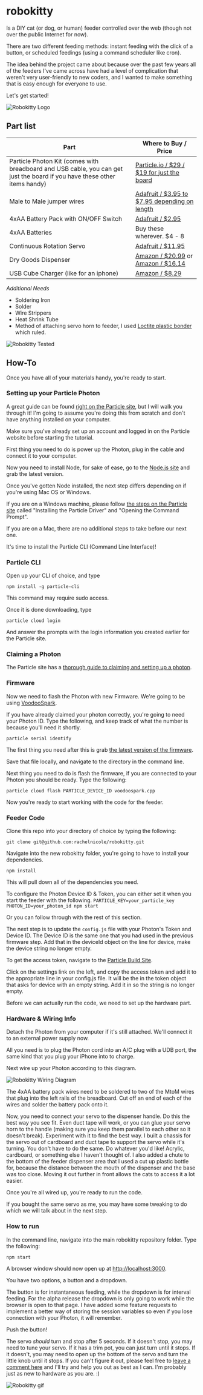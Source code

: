 # robokitty
Is a DIY cat (or dog, or human) feeder controlled over the web (though not over
the public Internet for now).

There are two different feeding methods: instant feeding with the click of a button, or scheduled feedings (using a command scheduler like cron).

The idea behind the project came about because over the past few years all of the feeders I've came across have had a level of complication that weren't very user-friendly to new coders, and I wanted to make something that is easy enough for everyone to use.

Let's get started!

![Robokitty Logo](robokitty-logo.jpg)


## Part list

| Part  | Where to Buy / Price |
| ------------- | ------------- |
| Particle Photon Kit (comes with breadboard and USB cable, you can get just the board if you have these other items handy)  | [Particle.io / $29 / $19 for just the board](https://store.particle.io/)  |
| Male to Male jumper wires  | [Adafruit / $3.95 to $7.95 depending on length](http://www.adafruit.com/search?q=male+male+jumper&b=1)  |
| 4xAA Battery Pack with ON/OFF Switch  | [Adafruit / $2.95](https://www.adafruit.com/products/830)  |
| 4xAA Batteries  | Buy these wherever. $4 - 8  |
| Continuous Rotation Servo  | [Adafruit / $11.95](https://www.adafruit.com/products/154)  |
| Dry Goods Dispenser | [Amazon / $20.99](http://www.amazon.com/Zevro-KCH-06114-Dispenser-Black-Chrome/dp/B00013K8O4/) or [Amazon / $16.14](http://www.amazon.com/Portion-Control-Compact-Edition-Dispenser/dp/B009Q8PZMK)  |
| USB Cube Charger (like for an iphone) | [Amazon / $8.29](http://www.amazon.com/Apple-Authentic-Adapter-iPhone-Touch/dp/B010NYA6VK/ref=sr_1_5?ie=UTF8&qid=1448330240&sr=8-5&keywords=usb+cube+charger)  |

*Additional Needs*
* Soldering Iron
* Solder
* Wire Strippers
* Heat Shrink Tube
* Method of attaching servo horn to feeder, I used [Loctite plastic bonder](http://www.loctiteproducts.com/p/epxy_plstc_s/overview/Loctite-Epoxy-Plastic-Bonder.htm) which ruled.

![Robokitty Tested](tested-approved.png)

## How-To

Once you have all of your materials handy, you're ready to start.

### Setting up your Particle Photon

A great guide can be found [right on the Particle site](https://docs.particle.io/guide/getting-started/connect/photon/), but I will walk you through it! I'm going to assume you're doing this from scratch and don't have anything installed on your computer.

Make sure you've already set up an account and logged in on the Particle website before starting the tutorial.

First thing you need to do is power up the Photon, plug in the cable and connect it to your computer.

Now you need to install Node, for sake of ease, go to the [Node.js site](https://nodejs.org/) and grab the latest version.

Once you've gotten Node installed, the next step differs depending on if you're using Mac OS or Windows.

If you are on a Windows machine, please follow [the steps on the Particle site](https://docs.particle.io/guide/getting-started/connect/photon/#installing-the-particle-driver) called "Installing the Particle Driver" and "Opening the Command Prompt".

If you are on a Mac, there are no additional steps to take before our next one.

It's time to install the Particle CLI (Command Line Interface)! 

### Particle CLI

Open up your CLI of choice, and type 

```
npm install -g particle-cli
```

This command may require sudo access.

Once it is done downloading, type 

```
particle cloud login
```

And answer the prompts with the login information you created earlier for the Particle site.


### Claiming a Photon

The Particle site has a [thorough guide to claiming and setting up a photon](https://docs.particle.io/guide/getting-started/connect/photon/#connecting-your-device).


### Firmware
Now we need to flash the Photon with new Firmware. We're going to be using [VoodooSpark](https://github.com/voodootikigod/voodoospark).

If you have already claimed your photon correctly, you're going to need your Photon ID. Type the following, and keep track of what the number is because you'll need it shortly.

```
particle serial identify
```

The first thing you need after this is grab [the latest version of the firmware](https://github.com/voodootikigod/voodoospark/blob/master/firmware/voodoospark.cpp).

Save that file locally, and navigate to the directory in the command line.

Next thing you need to do is flash the firmware, if you are connected to your Photon you should be ready. Type the following:

```
particle cloud flash PARTICLE_DEVICE_ID voodoospark.cpp
```

Now you're ready to start working with the code for the feeder.

### Feeder Code

Clone this repo into your directory of choice by typing the following:

```
git clone git@github.com:rachelnicole/robokitty.git
```

Navigate into the new robokitty folder, you're going to have to install your dependencies.

```
npm install
```

This will pull down all of the dependencies you need.

To configure the Photon Device ID & Token, you can either set it when you start the feeder with the following.
```PARTICLE_KEY=your_particle_key PHOTON_ID=your_photon_id npm start```

Or you can follow through with the rest of this section.

The next step is to update the `config.js` file with your Photon's Token and Device ID. The Device ID is the same one that you had used in the previous firmware step. Add that in the deviceId object on the line for device, make the device string no longer empty.

To get the access token, navigate to the [Particle Build Site](https://build.particle.io/).

Click on the settings link on the left, and copy the access token and add it to the appropriate line in your config.js file. It will be the in the token object that asks for device with an empty string. Add it in so the string is no longer empty.

Before we can actually run the code, we need to set up the hardware part.

### Hardware & Wiring Info

Detach the Photon from your computer if it's still attached. We'll connect it to an external power supply now.

All you need is to plug the Photon cord into an A/C plug with a UDB port, the same kind that you plug your iPhone into to charge.

Next wire up your Photon according to this diagram.

![Robokitty Wiring Diagram](robokitty_wiring.png)

The 4xAA battery pack wires need to be soldered to two of the MtoM wires that plug into the left rails of the breadboard. Cut off an end of each of the wires and solder the battery pack onto it.

Now, you need to connect your servo to the dispenser handle. Do this the best way you see fit. Even duct tape will work, or you can glue your servo horn to the handle (making sure you keep them parallel to each other so it doesn't break). Experiment with it to find the best way. I built a chassis for the servo out of cardboard and duct tape to support the servo while it's turning. You don't have to do the same. Do whatever you'd like! Acrylic, cardboard, or something else I haven't thought of. I also added a chute to the bottom of the feeder dispenser area that I used a cut up plastic bottle for, because the distance between the mouth of the dispenser and the base was too close. Moving it out further in front allows the cats to access it a lot easier.

Once you're all wired up, you're ready to run the code.

If you bought the same servo as me, you may have some tweaking to do which we will talk about in the next step.


### How to run 

In the command line, navigate into the main robokitty repository folder. Type the following:

```
npm start
```

A browser window should now open up at [http://localhost:3000](http://localhost:3000).

You have two options, a button and a dropdown. 

The button is for instantaneous feeding, while the dropdown is for interval feeding. For the alpha release the dropdown is only going to work while the browser is open to that page. I have added some feature requests to implement a better way of storing the session variables so even if you lose connection with your Photon, it will remember. 

Push the button! 

The servo *should* turn and stop after 5 seconds. If it doesn't stop, you may need to tune your servo. If it has a trim pot, you can just turn until it stops. If it doesn't, you may need to open up the bottom of the servo and turn the little knob until it stops. If you can't figure it out, please feel free to [leave a comment here](https://github.com/rachelnicole/robokitty/issues/25) and I'll try and help you out as best as I can. I'm probably just as new to hardware as you are. :)

![Robokitty gif](robokitty-in-action.gif)

